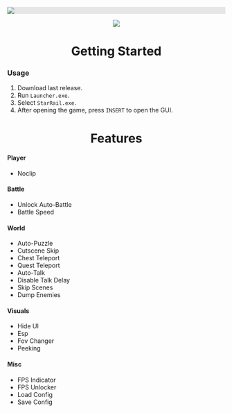 <p align="center">
  <img style="display: block;-webkit-user-select: none;margin: auto;background-color: hsl(0, 0%, 90%);transition: background-color 300ms;" src="https://i.imgur.com/JVAenG1.png">
</p>

<p align="center">
 <a href="https://discord.gg/tPKFCs4VbB"><img src="https://img.shields.io/discord/1207191906958975006?label=Discord&logo=discord&style=for-the-badge&color=blue"></a>
</p>

<h1 align="center">Getting Started</h1>

### Usage

1. Download last release.
2. Run `Launcher.exe`.
3. Select `StarRail.exe`.
4. After opening the game, press `INSERT` to open the GUI.

<h1 align="center">Features</h1>

#### Player

- Noclip

#### Battle

- Unlock Auto-Battle
- Battle Speed

#### World

- Auto-Puzzle
- Cutscene Skip
- Chest Teleport
- Quest Teleport
- Auto-Talk
- Disable Talk Delay
- Skip Scenes
- Dump Enemies

#### Visuals

- Hide UI
- Esp
- Fov Changer
- Peeking

#### Misc

- FPS Indicator
- FPS Unlocker
- Load Config
- Save Config

